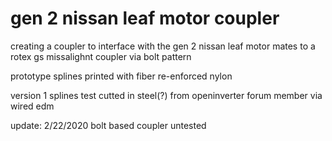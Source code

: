 # gen 2 nissan leaf motor coupler

creating a coupler to interface with the gen 2 nissan leaf motor
mates to a rotex gs missalighnt coupler via bolt pattern 

prototype splines printed with fiber re-enforced nylon

version 1 splines test cutted in steel(?) from openinverter forum member via wired edm 

update: 2/22/2020 bolt based coupler untested 
